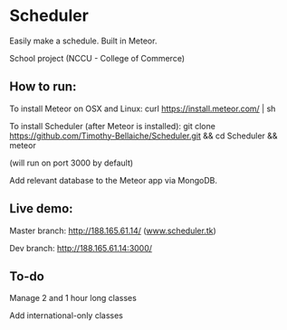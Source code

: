 Scheduler
=========

Easily make a schedule. Built in Meteor.

School project (NCCU - College of Commerce)

How to run:
---------------

To install Meteor on OSX and Linux: curl https://install.meteor.com/ | sh

To install Scheduler (after Meteor is installed): git clone https://github.com/Timothy-Bellaiche/Scheduler.git && cd Scheduler && meteor

(will run on port 3000 by default)

Add relevant database to the Meteor app via MongoDB.

Live demo:
----------

Master branch: http://188.165.61.14/ (www.scheduler.tk)

Dev branch: http://188.165.61.14:3000/


To-do
-----
Manage 2 and 1 hour long classes

Add international-only classes
